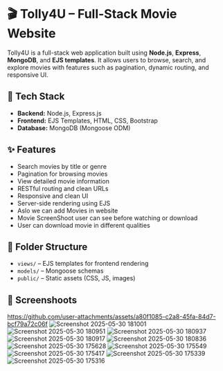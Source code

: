 # 🎬 Tolly4U – Full-Stack Movie Website

Tolly4U is a full-stack web application built using **Node.js**, **Express**, **MongoDB**, and **EJS templates**. It allows users to browse, search, and explore movies with features such as pagination, dynamic routing, and responsive UI.

## 🔧 Tech Stack
- **Backend:** Node.js, Express.js
- **Frontend:** EJS Templates, HTML, CSS, Bootstrap
- **Database:** MongoDB (Mongoose ODM)

## ✨ Features
- Search movies by title or genre
- Pagination for browsing movies
- View detailed movie information
- RESTful routing and clean URLs
- Responsive and clean UI
- Server-side rendering using EJS
- Aslo we can add Movies in website
- Movie ScreenShoot user can see before watching or download
- User can download movie in different qualities

## 📁 Folder Structure
- `views/` – EJS templates for frontend rendering
- `models/` – Mongoose schemas
- `public/` – Static assets (CSS, JS, images)

## 🚀 Screenshoots
https://github.com/user-attachments/assets/a80f1085-c2a8-45fa-84d7-bcf79a72c06f
![Screenshot 2025-05-30 181001](https://github.com/user-attachments/assets/58a4346e-fd02-470c-8199-044dc77003b4)
![Screenshot 2025-05-30 180951](https://github.com/user-attachments/assets/f2fc7474-14f4-4d55-88cc-1e2ce1de0719)
![Screenshot 2025-05-30 180937](https://github.com/user-attachments/assets/09ac81d0-9eb0-4094-a292-fbec0a8e82da)
![Screenshot 2025-05-30 180917](https://github.com/user-attachments/assets/ea7340e0-c187-4a07-b617-e56352eec44e)
![Screenshot 2025-05-30 180836](https://github.com/user-attachments/assets/77125337-0caf-4870-96f4-f8a9c57b9c6b)
![Screenshot 2025-05-30 175628](https://github.com/user-attachments/assets/9ff52b82-9796-4565-9673-8d51d10b90bd)
![Screenshot 2025-05-30 175549](https://github.com/user-attachments/assets/d0c9a25b-3fa5-43da-86c3-996634e82220)
![Screenshot 2025-05-30 175417](https://github.com/user-attachments/assets/7d6d5a9f-92e0-4abf-8063-bb19e34554b5)
![Screenshot 2025-05-30 175339](https://github.com/user-attachments/assets/6e5f514c-fe79-47fb-83d9-42b4378b2f94)
![Screenshot 2025-05-30 175316](https://github.com/user-attachments/assets/4616b0a1-62e9-44cc-b853-64c60e465fc4)

